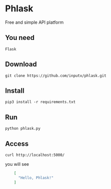 # Phlask
Free and simple API platform

## You need
	Flask

## Download

	git clone https://github.com/inputx/phlask.git

## Install
	
	pip3 install -r requirements.txt
	
## Run
	
	python phlask.py
	
## Access
	
	curl http://localhost:5000/
	
you will see
```json
	[
	  "Hello, Phlask!"
	]	
```


	